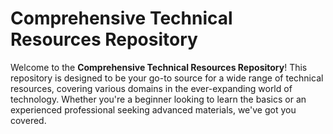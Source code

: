# Comprehensive Technical Resources Repository

Welcome to the **Comprehensive Technical Resources Repository**! This repository is designed to be your go-to source for a wide range of technical resources, covering various domains in the ever-expanding world of technology. Whether you're a beginner looking to learn the basics or an experienced professional seeking advanced materials, we've got you covered.
